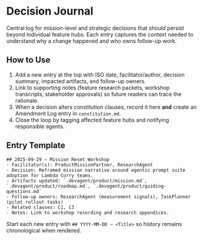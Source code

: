 # Decision Journal

Central log for mission-level and strategic decisions that should persist beyond individual feature hubs. Each entry captures the context needed to understand why a change happened and who owns follow-up work.

## How to Use

1. Add a new entry at the top with ISO date, facilitator/author, decision summary, impacted artifacts, and follow-up owners.
2. Link to supporting notes (feature research packets, workshop transcripts, stakeholder approvals) so future readers can trace the rationale.
3. When a decision alters constitution clauses, record it here **and** create an Amendment Log entry in `constitution.md`.
4. Close the loop by tagging affected feature hubs and notifying responsible agents.

## Entry Template

```
## 2025-09-29 — Mission Reset Workshop
- Facilitator(s): ProductMissionPartner, ResearchAgent
- Decision: Reframed mission narrative around agentic prompt suite adoption for Lambda Curry teams.
- Artifacts updated: `.devagent/product/mission.md`, `.devagent/product/roadmap.md`, `.devagent/product/guiding-questions.md`
- Follow-up owners: ResearchAgent (measurement signals), TaskPlanner (pilot rollout tasks)
- Related clauses: C1, C3
- Notes: Link to workshop recording and research appendices.
```

Start each new entry with `## YYYY-MM-DD — <Title>` so history remains chronological when rendered.

